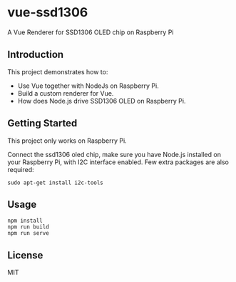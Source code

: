 # vue-ssd1306

A Vue Renderer for SSD1306 OLED chip on Raspberry Pi

## Introduction

This project demonstrates how to:

- Use Vue together with NodeJs on Raspberry Pi.
- Build a custom renderer for Vue.
- How does Node.js drive SSD1306 OLED on Raspberry Pi.

## Getting Started

This project only works on Raspberry Pi.

Connect the ssd1306 oled chip, make sure you have Node.js installed on your Raspberry Pi, with I2C interface enabled. Few extra packages are also required:

```shell
sudo apt-get install i2c-tools
```

## Usage

```shell
npm install
npm run build
npm run serve
```

## License

MIT
